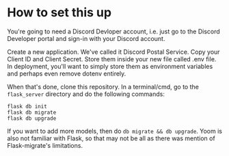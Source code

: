 # How to set this up

You're going to need a Discord Devloper account, i.e. just go to the Discord Developer portal and sign-in with your Discord account.

Create a new application. We've called it Discord Postal Service. Copy your Client ID and Client Secret. Store them inside your new file called .env file. In deployment, you'll want to simply store them as environment variables and perhaps even remove dotenv entirely.

When that's done, clone this repository. In a terminal/cmd, go to the `flask_server` directory and do the following commands:

```
flask db init
flask db migrate
flask db upgrade
```

If you want to add more models, then do `db migrate && db upgrade`. Yoom is also not familiar with Flask, so that may not be all as there was mention of Flask-migrate's limitations.